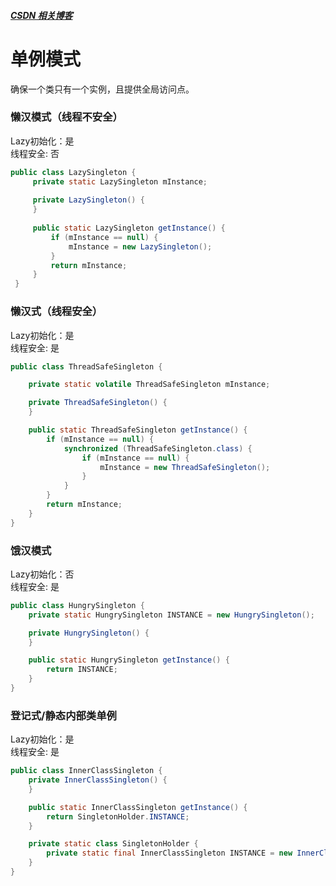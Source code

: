 ##### [CSDN 相关博客](https://blog.csdn.net/micoxi/article/details/84784019)

# 单例模式

确保一个类只有一个实例，且提供全局访问点。 

### 懒汉模式（线程不安全）

Lazy初始化：是  
线程安全: 否

```java
public class LazySingleton {
     private static LazySingleton mInstance;
 
     private LazySingleton() {
     }
 
     public static LazySingleton getInstance() {
         if (mInstance == null) {
             mInstance = new LazySingleton();
         }
         return mInstance;
     }
 }
```

### 懒汉式（线程安全）

Lazy初始化：是  
线程安全: 是

```java
public class ThreadSafeSingleton {

    private static volatile ThreadSafeSingleton mInstance;

    private ThreadSafeSingleton() {
    }

    public static ThreadSafeSingleton getInstance() {
        if (mInstance == null) {
            synchronized (ThreadSafeSingleton.class) {
                if (mInstance == null) {
                    mInstance = new ThreadSafeSingleton();
                }
            }
        }
        return mInstance;
    }
}
```

### 饿汉模式

Lazy初始化：否  
线程安全: 是

```java
public class HungrySingleton {
    private static HungrySingleton INSTANCE = new HungrySingleton();

    private HungrySingleton() {
    }

    public static HungrySingleton getInstance() {
        return INSTANCE;
    }
}
```

### 登记式/静态内部类单例

Lazy初始化：是  
线程安全: 是

```java
public class InnerClassSingleton {
    private InnerClassSingleton() {
    }

    public static InnerClassSingleton getInstance() {
        return SingletonHolder.INSTANCE;
    }

    private static class SingletonHolder {
        private static final InnerClassSingleton INSTANCE = new InnerClassSingleton();
    }
}
```
